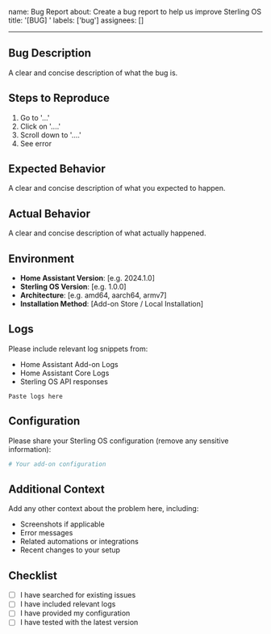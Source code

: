 name: Bug Report
about: Create a bug report to help us improve Sterling OS
title: '[BUG] '
labels: ['bug']
assignees: []

---

## Bug Description
A clear and concise description of what the bug is.

## Steps to Reproduce
1. Go to '...'
2. Click on '....'
3. Scroll down to '....'
4. See error

## Expected Behavior
A clear and concise description of what you expected to happen.

## Actual Behavior
A clear and concise description of what actually happened.

## Environment
- **Home Assistant Version**: [e.g. 2024.1.0]
- **Sterling OS Version**: [e.g. 1.0.0]
- **Architecture**: [e.g. amd64, aarch64, armv7]
- **Installation Method**: [Add-on Store / Local Installation]

## Logs
Please include relevant log snippets from:
- Home Assistant Add-on Logs
- Home Assistant Core Logs
- Sterling OS API responses

```
Paste logs here
```

## Configuration
Please share your Sterling OS configuration (remove any sensitive information):

```yaml
# Your add-on configuration
```

## Additional Context
Add any other context about the problem here, including:
- Screenshots if applicable
- Error messages
- Related automations or integrations
- Recent changes to your setup

## Checklist
- [ ] I have searched for existing issues
- [ ] I have included relevant logs
- [ ] I have provided my configuration
- [ ] I have tested with the latest version